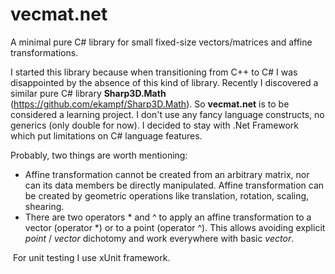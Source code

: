 # vecmat.net
A minimal pure C# library for small fixed-size vectors/matrices and affine transformations.

I started this library because when transitioning from C++ to C# I was disappointed by the absence of this kind of library. Recently I discovered a similar pure C# library **Sharp3D.Math** (https://github.com/ekampf/Sharp3D.Math). So **vecmat.net** is to be considered a learning project. I don't use any fancy language constructs, no generics (only double for now). I decided to stay with .Net Framework which put limitations on C# language features.

Probably, two things are worth mentioning:

- Affine transformation cannot be created from an arbitrary matrix, nor can its data members be directly manipulated. Affine transformation can be created by geometric operations like translation, rotation, scaling, shearing.
- There are two operators * and ^ to apply an affine transformation to a vector (operator *) or to a point (operator ^). This allows avoiding explicit *point* / *vector* dichotomy and work everywhere with basic *vector*.

​    For unit testing I use xUnit framework.

